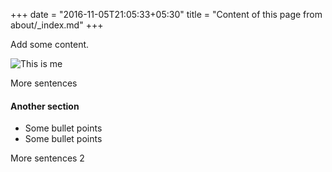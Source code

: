 +++
date = "2016-11-05T21:05:33+05:30"
title = "Content of this page from about/_index.md"
+++

Add some content.

![This is me][1]

More sentences

#### Another section

* Some bullet points
* Some bullet points

More sentences 2

[1]: /img/about.jpg
